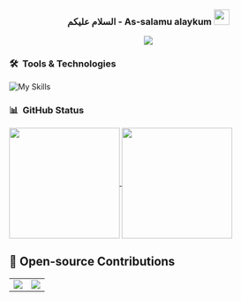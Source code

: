 <h3 align="center">
  السلام عليكم - As-salamu alaykum
  <img src="https://media.giphy.com/media/hvRJCLFzcasrR4ia7z/giphy.gif" width="28">
</h3>

<!-- Typing SVG by DenverCoder1 - https://github.com/DenverCoder1/readme-typing-svg -->
<p align="center">
<img src="whois.gif">
</p>

### 🛠 &nbsp;Tools & Technologies

![My Skills](https://skillicons.dev/icons?i=aws,py,go,bash,git,github,githubactions,gitlab,linux,ansible,docker,kubernetes,prometheus,grafana&perline=7)

### 📊 &nbsp;GitHub Status


<a href="https://github.com/Loaay47">
  <img height=200 align="center" src="https://github-readme-stats.vercel.app/api?username=Loaay47&theme=catppuccin_mocha" />
</a>
<a href="https://github.com/Loaay47">
  <img height=200 align="center" src="https://github-readme-stats.vercel.app/api/top-langs?username=Loaay47&theme=catppuccin_mocha&layout=compact&langs_count=8&card_width=320" />
</a>

## 🚀 Open-source Contributions

<table>
  <tr>
    <td>
      <a href="https://github.com/rothgar/awesome-tuis">
        <img src="https://github-readme-stats.vercel.app/api/pin/?username=rothgar&repo=awesome-tuis&show_owner=true&theme=github_dark&hide_border=true" />
      </a>
    </td>
    <td>
      <a href="https://github.com/ryohey/Zoomable">
        <img src="https://github-readme-stats.vercel.app/api/pin/?username=ryohey&repo=Zoomable&show_owner=true&theme=github_dark&hide_border=true" />
      </a>
    </td>
  </tr>
</table>
